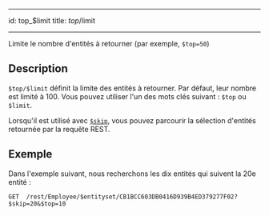 - - -
id: top_$limit title: $top/$limit
- - -

Limite le nombre d'entités à retourner (par exemple, `$top=50`)

## Description

`$top/$limit` définit la limite des entités à retourner. Par défaut, leur nombre est limité à 100. Vous pouvez utiliser l'un des mots clés suivant : `$top` ou `$limit`.

Lorsqu'il est utilisé avec [`$skip`]($skip.md), vous pouvez parcourir la sélection d'entités retournée par la requête REST.

## Exemple

Dans l'exemple suivant, nous recherchons les dix entités qui suivent la 20e entité :

`GET  /rest/Employee/$entityset/CB1BCC603DB0416D939B4ED379277F02?$skip=20&$top=10`